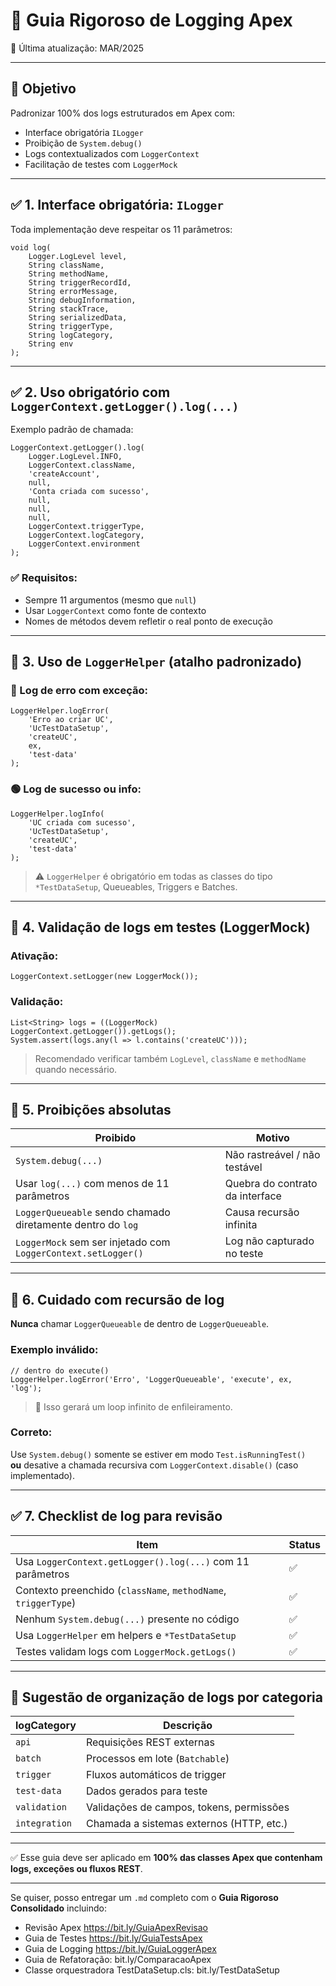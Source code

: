 # 📝 Guia Rigoroso de Logging Apex

📅 Última atualização: MAR/2025

---

## 🎯 Objetivo

Padronizar 100% dos logs estruturados em Apex com:

- Interface obrigatória `ILogger`
- Proibição de `System.debug()`
- Logs contextualizados com `LoggerContext`
- Facilitação de testes com `LoggerMock`

---

## ✅ 1. Interface obrigatória: `ILogger`

Toda implementação deve respeitar os 11 parâmetros:

```apex
void log(
    Logger.LogLevel level,
    String className,
    String methodName,
    String triggerRecordId,
    String errorMessage,
    String debugInformation,
    String stackTrace,
    String serializedData,
    String triggerType,
    String logCategory,
    String env
);
```

---

## ✅ 2. Uso obrigatório com `LoggerContext.getLogger().log(...)`

Exemplo padrão de chamada:

```apex
LoggerContext.getLogger().log(
    Logger.LogLevel.INFO,
    LoggerContext.className,
    'createAccount',
    null,
    'Conta criada com sucesso',
    null,
    null,
    null,
    LoggerContext.triggerType,
    LoggerContext.logCategory,
    LoggerContext.environment
);
```

### ✅ Requisitos:

- Sempre 11 argumentos (mesmo que `null`)
- Usar `LoggerContext` como fonte de contexto
- Nomes de métodos devem refletir o real ponto de execução

---

## 🔧 3. Uso de `LoggerHelper` (atalho padronizado)

### 🔴 Log de erro com exceção:

```apex
LoggerHelper.logError(
    'Erro ao criar UC',
    'UcTestDataSetup',
    'createUC',
    ex,
    'test-data'
);
```

### 🟢 Log de sucesso ou info:

```apex
LoggerHelper.logInfo(
    'UC criada com sucesso',
    'UcTestDataSetup',
    'createUC',
    'test-data'
);
```

> ⚠️ `LoggerHelper` é obrigatório em todas as classes do tipo `*TestDataSetup`, Queueables, Triggers e Batches.

---

## 🧪 4. Validação de logs em testes (LoggerMock)

### Ativação:

```apex
LoggerContext.setLogger(new LoggerMock());
```

### Validação:

```apex
List<String> logs = ((LoggerMock) LoggerContext.getLogger()).getLogs();
System.assert(logs.any(l => l.contains('createUC')));
```

> Recomendado verificar também `LogLevel`, `className` e `methodName` quando necessário.

---

## 🚨 5. Proibições absolutas

| Proibido                                                       | Motivo                         |
|----------------------------------------------------------------|--------------------------------|
| `System.debug(...)`                                            | Não rastreável / não testável |
| Usar `log(...)` com menos de 11 parâmetros                     | Quebra do contrato da interface |
| `LoggerQueueable` sendo chamado diretamente dentro do `log`    | Causa recursão infinita       |
| `LoggerMock` sem ser injetado com `LoggerContext.setLogger()` | Log não capturado no teste     |

---

## 🔁 6. Cuidado com recursão de log

**Nunca** chamar `LoggerQueueable` de dentro de `LoggerQueueable`.

### Exemplo inválido:

```apex
// dentro do execute()
LoggerHelper.logError('Erro', 'LoggerQueueable', 'execute', ex, 'log');
```

> 🧨 Isso gerará um loop infinito de enfileiramento.

### Correto:
Use `System.debug()` somente se estiver em modo `Test.isRunningTest()`  
**ou** desative a chamada recursiva com `LoggerContext.disable()` (caso implementado).

---

## ✅ 7. Checklist de log para revisão

| Item                                                           | Status |
|----------------------------------------------------------------|--------|
| Usa `LoggerContext.getLogger().log(...)` com 11 parâmetros     | ✅     |
| Contexto preenchido (`className`, `methodName`, `triggerType`) | ✅     |
| Nenhum `System.debug(...)` presente no código                  | ✅     |
| Usa `LoggerHelper` em helpers e `*TestDataSetup`               | ✅     |
| Testes validam logs com `LoggerMock.getLogs()`                 | ✅     |

---

## 📌 Sugestão de organização de logs por categoria

| logCategory     | Descrição                                 |
|-----------------|-------------------------------------------|
| `api`           | Requisições REST externas                 |
| `batch`         | Processos em lote (`Batchable`)           |
| `trigger`       | Fluxos automáticos de trigger             |
| `test-data`     | Dados gerados para teste                  |
| `validation`    | Validações de campos, tokens, permissões  |
| `integration`   | Chamada a sistemas externos (HTTP, etc.)  |

---

✅ Esse guia deve ser aplicado em **100% das classes Apex que contenham logs, exceções ou fluxos REST**.

---

Se quiser, posso entregar um `.md` completo com o **Guia Rigoroso Consolidado** incluindo:

- Revisão Apex  https://bit.ly/GuiaApexRevisao
- Guia de Testes  https://bit.ly/GuiaTestsApex
- Guia de Logging  https://bit.ly/GuiaLoggerApex
- Guia de Refatoração: bit.ly/ComparacaoApex 
- Classe orquestradora TestDataSetup.cls: bit.ly/TestDataSetup 
